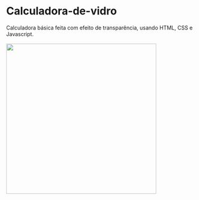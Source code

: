 # Calculadora-de-vidro
Calculadora básica feita com efeito de transparência, usando HTML, CSS e Javascript.
<br>
<br>
<img src="https://imagizer.imageshack.com/img924/5508/A18KAL.png" height="400px"/>
